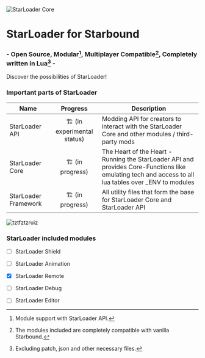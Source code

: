 ![StarLoader Core](https://media.discordapp.net/attachments/970399339677618276/1031906771054366830/Starloader.png?width=630&height=630)
# StarLoader for Starbound
### - Open Source, Modular[^modular], Multiplayer Compatible[^compatible], Completely written in Lua[^onlylua] - 

Discover the possibilities of StarLoader!

### Important parts of StarLoader

| Name | Progress | Description | 
| ------------- | :-------------: | ------------- |
| StarLoader API  | :building_construction: (in experimental status) | Modding API for creators to interact with the StarLoader Core and other modules / third-party mods |
| StarLoader Core  | :building_construction: (in progress) | The Heart of the Heart - Running the StarLoader API and provides Core-Functions like emulating tech and access to all lua tables over _ENV to modules |
| StarLoader Framework  | :building_construction: (in progress) | All utility files that form the base for StarLoader Core and StarLoader API |

![tztfztzruiz](https://user-images.githubusercontent.com/111540866/196563986-4d38fb08-babd-4c5e-b2af-a3f8e48c0da6.png)

### StarLoader included modules

- [ ] StarLoader Shield
- [ ] StarLoader Animation
- [x] StarLoader Remote
- [ ] StarLoader Debug

- [ ] StarLoader Editor

[^modular]: Module support with StarLoader API.
[^compatible]: The modules included are completely compatible with vanilla Starbound.
[^onlylua]: Excluding patch, json and other necessary files.
